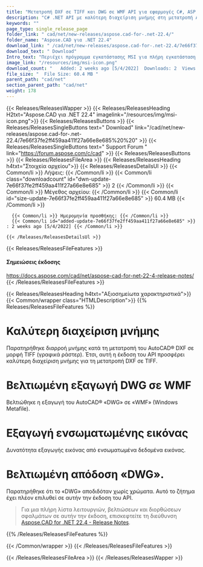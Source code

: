 ```yaml
---
title: "Μετατροπή DXF σε TIFF και DWG σε WMF API για εφαρμογές C#, ASP.NET"
description: "C# .NET API με καλύτερη διαχείριση μνήμης στη μετατροπή AutoCAD® DXF σε TIFF, εξαγωγή DWG σε WMF, εξαγωγή εικόνας από ενσωματωμένα δεδομένα εικόνας, βελτιωμένη απόδοση DWG."
keywords: ""
page_type: single_release_page
folder_link: " cad/net/new-releases/aspose.cad-for-.net-22.4/"
folder_name: "Aspose.CAD για .NET 22.4"
download_link: " /cad/net/new-releases/aspose.cad-for-.net-22.4/7e66f37fe2ff459aa411f27a66e8e685"
download_text: " Download"
Intro_text: "Περιέχει πρόγραμμα εγκατάστασης MSI για πλήρη εγκατάσταση προϊόντος του Aspose.CAD για .NET v22...."
image_link: "/resources/img/msi-icon.png"
download_count: "   Added: 2 weeks ago [5/4/2022]  Downloads: 2  Views: 14"
file_size: "  File Size: 60.4 MB "
parent_path: "cad/net"
section_parent_path: "cad/net"
weight: 178
---
```


{{< Releases/ReleasesWapper >}}
{{< Releases/ReleasesHeading H2txt="Aspose.CAD για .NET 22.4" imagelink="/resources/img/msi-icon.png">}}
{{< Releases/ReleasesButtons >}}
{{< Releases/ReleasesSingleButtons text=" Download" link="/cad/net/new-releases/aspose.cad-for-.net-22.4/7e66f37fe2ff459aa411f27a66e8e685%20%20" >}}
{{< Releases/ReleasesSingleButtons text=" Support Forum " link="https://forum.aspose.com/c/cad" >}}
{{< Releases/ReleasesButtons >}}
{{< Releases/ReleasesFileArea >}}
{{< Releases/ReleasesHeading h4txt="Στοιχεία αρχείου">}}
{{< Releases/ReleasesDetailsUl >}}
{{< Common/li >}} Λήψεις: {{< /Common/li >}}
{{< Common/li class="downloadcount" id="dwn-update-7e66f37fe2ff459aa411f27a66e8e685" >}} 2 {{< /Common/li >}}
{{< Common/li >}} Μέγεθος αρχείου: {{< /Common/li >}}
{{< Common/li id="size-update-7e66f37fe2ff459aa411f27a66e8e685" >}} 60.4 MB {{< /Common/li >}}

      {{< Common/li >}} Ημερομηνία προσθήκης: {{< /Common/li >}}
      {{< Common/li id="added-update-7e66f37fe2ff459aa411f27a66e8e685" >}} : 2 weeks ago [5/4/2022] {{< /Common/li >}}

    {{< /Releases/ReleasesDetailsUl >}}

{{< Releases/ReleasesFileFeatures >}}
<h4>Σημειώσεις έκδοσης</h4><div> <a href="https://docs.aspose.com/cad/net/aspose-cad-for-net-22-4-release-notes/">https://docs.aspose.com/cad/net/aspose-cad-for-net-22-4-release-notes/</a></div>
{{< /Releases/ReleasesFileFeatures >}}

{{< Releases/ReleasesHeading h4txt="Αξιοσημείωτα χαρακτηριστικά">}}
{{< Common/wrapper class="HTMLDescription">}}
{{% Releases/ReleasesFileFeatures %}}

# Καλύτερη διαχείριση μνήμης

Παρατηρήθηκε διαρροή μνήμης κατά τη μετατροπή του AutoCAD® DXF σε μορφή TIFF (γραφικά ράστερ). Έτσι, αυτή η έκδοση του API προσφέρει καλύτερη διαχείριση μνήμης για τη μετατροπή DXF σε TIFF.

# Βελτιωμένη εξαγωγή DWG σε WMF

Βελτιώθηκε η εξαγωγή του AutoCAD® «DWG» σε «WMF» (Windows Metafile).

# Εξαγωγή ενσωματωμένης εικόνας

Δυνατότητα εξαγωγής εικόνας από ενσωματωμένα δεδομένα εικόνας.

# Βελτιωμένη απόδοση «DWG».

Παρατηρήθηκε ότι το «DWG» αποδιδόταν χωρίς χρώματα. Αυτό το ζήτημα έχει πλέον επιλυθεί σε αυτήν την έκδοση του API.

> Για μια πλήρη λίστα λειτουργιών, βελτιώσεων και διορθώσεων σφαλμάτων σε αυτήν την έκδοση, επισκεφτείτε τη διεύθυνση [Aspose.CAD for .NET 22.4 - Release Notes](https://docs.aspose.com/cad/net/aspose-cad-for-net-22-4-release-notes/).

{{% /Releases/ReleasesFileFeatures %}}

{{< /Common/wrapper >}}
{{< /Releases/ReleasesFileFeatures >}}

{{< /Releases/ReleasesFileArea >}}
{{< /Releases/ReleasesWapper >}}


